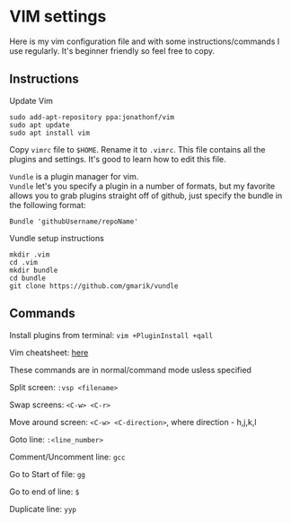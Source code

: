 # VIM settings

Here is my vim configuration file and with some instructions/commands I use regularly. It's beginner friendly so feel free to copy.

## Instructions

Update Vim
```
sudo add-apt-repository ppa:jonathonf/vim
sudo apt update
sudo apt install vim
```


Copy `vimrc` file to `$HOME`. Rename it to `.vimrc`. 
This file contains all the plugins and settings. It's good to learn how to edit this file.

`Vundle` is a plugin manager for vim.  
`Vundle` let's you specify a plugin in a number of formats, but my favorite allows you to grab plugins straight off of github, just specify the bundle in the following format:
```
Bundle 'githubUsername/repoName'
```

Vundle setup instructions

```
mkdir .vim
cd .vim
mkdir bundle
cd bundle
git clone https://github.com/gmarik/vundle
```

## Commands

Install plugins from terminal: `vim +PluginInstall +qall`  

Vim cheatsheet: [here](http://www.viemu.com/vi-vim-cheat-sheet.gif)

These commands are in normal/command mode usless specified

Split screen: `:vsp <filename>`

Swap screens: `<C-w> <C-r>`

Move around screen: `<C-w> <C-direction>`, where direction - h,j,k,l

Goto line: `:<line_number>`

Comment/Uncomment line: `gcc`

Go to Start of file: `gg`

Go to end of line: `$`

Duplicate line: `yyp`
